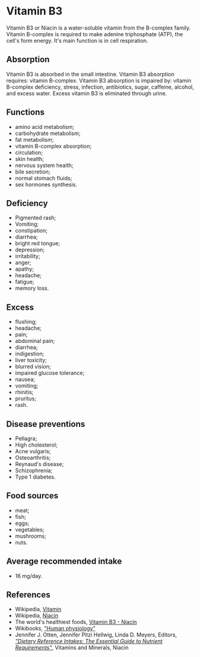# Vitamin B3
Vitamin B3 or Niacin is a water-soluble vitamin from the B-complex family. Vitamin B-complex is required to make adenine triphosphate (ATP), 
the cell's form energy. It's main function is in cell respiration.

## Absorption
Vitamin B3 is absorbed in the small intestine.
Vitamin B3 absorption requires: vitamin B-complex.
Vitamin B3 absorption is impaired by: vitamin B-complex deficiency, stress, infection, antibiotics, sugar, caffeine, alcohol, and excess water. 
Excess vitamin B3 is eliminated through urine.

## Functions
- amino acid metabolism;
- carbohydrate metabolism;
- fat metabolism;
- vitamin B-complex absorption;
- circulation;
- skin health;
- nervous system health;
- bile secretion;
- normal stomach fluids;
- sex hormones synthesis.

## Deficiency
- Pigmented rash;
- Vomiting;
- constipation;
- diarrhea;
- bright red tongue;
- depression;
- irritability;
- anger;
- apathy;
- headache;
- fatigue;
- memory loss.

## Excess
- flushing;
- headache;
- pain;
- abdominal pain;
- diarrhea;
- indigestion;
- liver toxicity;
- blurred vision;
- impaired glucose tolerance;
- nausea;
- vomiting;
- rhinitis;
- pruritus;
- rash.

## Disease preventions
- Pellagra;
- High cholesterol;
- Acne vulgaris;
- Osteoarthritis;
- Reynaud's disease;
- Schizophrenia;
- Type 1 diabetes.

## Food sources
- meat;
- fish;
- eggs;
- vegetables;
- mushrooms;
- nuts.

## Average recommended intake
- 16 mg/day.

## References
- Wikipedia, [Vitamin](https://en.wikipedia.org/wiki/Vitamin)
- Wikipedia, [Niacin](https://en.wikipedia.org/wiki/Niacin)
- The world's healthiest foods, [Vitamin B3 - Niacin](http://www.whfoods.com/genpage.php?tname=nutrient&dbid=83)
- Wikibooks, ["Human physiology"](https://en.Wikibooks.org/wiki/Human_Physiology/Nutrition#Vitamins)
- Jennifer J. Otten, Jennifer Pitzi Hellwig, Linda D. Meyers, Editors, [_"Dietary Reference Intakes: The Essential Guide to Nutrient Requirements"_](https://www.amazon.com/Dietary-Reference-Intakes-Essential-Requirements/dp/0309157420), Vitamins and Minerals, Niacin